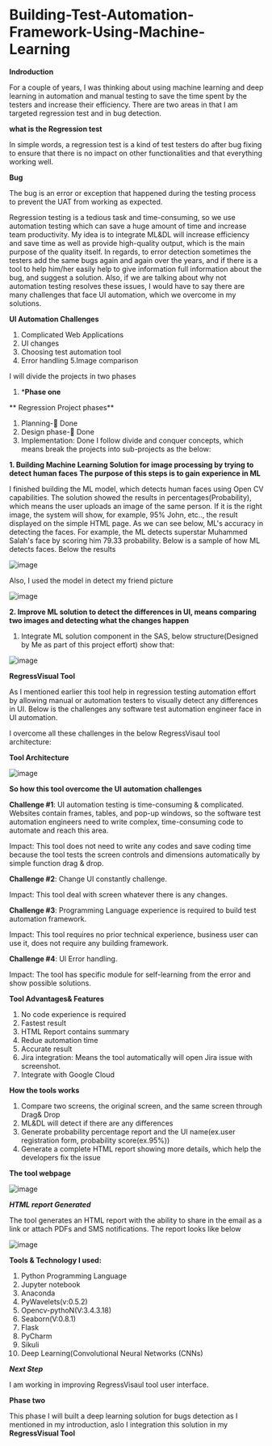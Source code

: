 # Building-Test-Automation-Framework-Using-Machine-Learning

**Indroduction**

For a couple of years, I was thinking about using machine learning and deep learning in automation and manual testing to save the time spent by the testers and increase their efficiency. There are two areas in that I am targeted regression test and in bug detection.

**what is the Regression test**

In simple words, a regression test is a kind of test testers do after bug fixing to ensure that there is no impact on other functionalities and that everything working well.

**Bug**

The bug is an error or exception that happened during the testing process to prevent the UAT from working as expected.

Regression testing is a tedious task and time-consuming, so we use automation testing which can save a huge amount of time and increase team productivity. My idea is to integrate ML&DL will increase efficiency and save time as well as provide high-quality output, which is the main purpose of the quality itself. In regards, to error detection sometimes the testers add the same bugs again and again over the years, and if there is a tool to help him/her easily help to give information full information about the bug, and suggest a solution. Also, if we are talking about why not automation testing resolves these issues, I would have to say there are many challenges that face UI automation, which we overcome in my solutions.



**UI Automation Challenges**
1. Complicated Web Applications
2. UI changes
3. Choosing test automation tool
4. Error handling
5.Image comparison

I will divide the projects in two phases

1. ***Phase one**

** Regression Project phases**

1.	Planning- Done
2.	Design phase- Done
3.	Implementation: Done
I follow divide and conquer concepts, which means break the projects into sub-projects as the below:

  **1. Building Machine Learning Solution for image processing by trying to detect human faces** 
    **The purpose of this steps is to gain experience in ML**

I finished building the ML model, which detects human faces using Open CV capabilities. The solution showed the results in percentages(Probability), which means the user uploads an image of the same person. If it is the right image, the system will show, for example, 95% John, etc.., the result displayed on the simple HTML page. As we can see below, ML's accuracy in detecting the faces. For example, the ML detects superstar Muhammed Salah's face by scoring him 79.33 probability. Below is a sample of how ML detects faces. Below the results 

![image](https://user-images.githubusercontent.com/73906550/145156222-21200402-d5bd-478b-9898-e6616195b867.png)

Also, I used the model in detect my friend picture

![image](https://user-images.githubusercontent.com/73906550/190891211-6b5aa5cd-9e49-4029-ad52-c28325963c23.png)


**2. Improve ML solution to detect the differences in UI, means comparing two images and detecting what the changes happen**

 1. Integrate ML solution component in the SAS, below structure(Designed by Me as part of this project effort) show that:
 
 ![image](https://user-images.githubusercontent.com/73906550/139382494-58696789-ce51-4ba4-8dfb-c021622c715b.png)


**RegressVisual Tool**

As I mentioned earlier this tool help in regression testing automation effort by allowing manual or automation testers to visually detect any differences in UI. Below is the challenges any software test automation engineer face in UI automation.



I overcome all these challenges in the below RegressVisaul tool architecture:

**Tool Architecture**

![image](https://user-images.githubusercontent.com/73906550/140051684-fc834caf-803f-45e3-8e59-6e574f17eab3.png)

**So how this tool overcome the UI automation challenges**

**Challenge #1**: UI automation testing is time-consuming & complicated. Websites contain frames, tables, and pop-up
windows, so the software test automation engineers need to write complex, time-consuming code to automate and
reach this area.

Impact: This tool does not need to write any codes and save coding time because the tool tests the screen controls and
dimensions automatically by simple function drag & drop.

**Challenge #2**: Change UI constantly challenge.

Impact: This tool deal with screen whatever there is any changes.

**Challenge #3**: Programming Language experience is required to build test automation framework.

Impact: This tool requires no prior technical experience, business user can use it, does not require any building
framework.

**Challenge #4**: UI Error handling.

Impact: The tool has specific module for self-learning from the error and show possible solutions.

**Tool Advantages& Features**
1. No code experience is required
2. Fastest result
3. HTML Report contains summary 
4. Redue automation time
5. Accurate result
6. Jira integration: Means the tool automatically will open Jira issue with screenshot.
7. Integrate with Google Cloud


**How the tools works**

1. Compare two screens, the original screen, and the same screen  through Drag& Drop
2. ML&DL will detect if there are any differences 
3. Generate probability percentage report and the UI name(ex.user registration form, probability score(ex.95%))
4. Generate a complete HTML report showing more details, which help the developers fix the issue

**The tool webpage**

![image](https://user-images.githubusercontent.com/73906550/190892878-7b9d6d15-f76b-4996-a4ab-5690fd027150.png)



***HTML report Generated***

The tool generates an HTML report with the ability to share in the email as a link or attach PDFs and SMS notifications.
The report looks like below

![image](https://user-images.githubusercontent.com/73906550/190888637-9113e7b2-b4b7-472e-acd0-c1c4c827d7be.png)



**Tools & Technology I used:**

1. Python Programming Language
2. Jupyter notebook
3. Anaconda
4. PyWavelets(v:0.5.2)
5. Opencv-pythoN(V:3.4.3.18)
6. Seaborn(V:0.8.1)
7. Flask
8. PyCharm
9. Sikuli
10. Deep Learning(Convolutional Neural Networks (CNNs)



***Next Step***

I am working in improving RegressVisaul tool user interface.


****Phase two****

This phase I will built a deep learning solution for bugs detection as I mentioned in my introduction, aslo I integration this solution in my **RegressVisual Tool**









